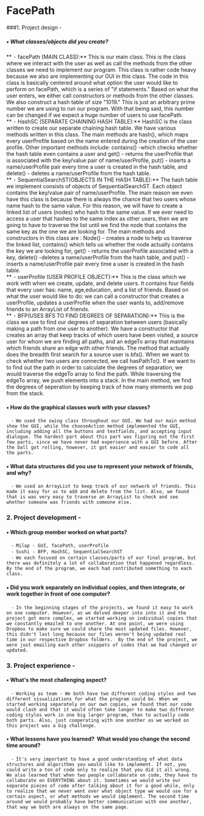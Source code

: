 FacePath
========

###1. Project design - 

#####	▪	What classes/objects did you create?  
**	  ⁃	facePath (MAIN CLASS):** This is our main class. This is the class where we interact with the user as well as call the methods from the other classes we need to implement our program. This class is rather code heavy because we also are implementing our GUI in this class. The code in this class is basically centered around what option the user would like to perform on facePath, which is a series of "if statements." Based on what the user enters, we either  call constructors or methods from the other classes. We also construct a hash table of size "1019." This is just an arbitrary prime number we are using to run our program. With that being said, this number can be changed if we expect a huge number of users to use facePath.  
**	  ⁃	HashSC (SEPARATE CHAINING HASH TABLE):** HashSC is the class written to create our separate chaining hash table. We have various methods written in this class. The main methods are hash(), which maps every userProfile based on the name entered during the creation of the user profile. Other important methods include: contains() -which checks whether the hash table even contains a user and get() - returns the userProfile that is associated with the key/value pair of name/userProfile, put() - inserts a name/userProfile pair every time a user is created in the hash table, and delete() - deletes a name/userProfile from the hash table.  
**	  ⁃	SequentialSearchST(OBJECTS IN THE HASH TABLE):** The hash table we implement consists of objects of SequentialSearchST. Each object contains the key/value pair of name/userProfile. The main reason we even have this class is because there is always the chance that two users whose name hash to the same value. For this reason, we will have to create a linked list of users (nodes) who hash to the same value. If we ever need to access a user that hashes to the same index as other users, then we are going to have to traverse the list until we find the node that contains the same key as the one we are looking for. The main methods and constructors in this class are : Node() - creates a node to help us traverse the linked list, contains() which tells us whether the node actually contains the key we are looking for, get() - returns the userProfile associated with a key, delete() -deletes a name/userProfile from the hash table, and put() - inserts a name/userProfile pair every time a user is created in the hash table.  
**	  ⁃	userProfile (USER PROFILE OBJECT):** This is the class which we work with when we create, update, and delete users. It contains four fields that every user has: name, age,education, and a list of friends. Based on what the user would like to do: we can call a constructor that creates a userProfile, updates a userProfile when the user wants to, add/remove friends to an ArrayList of friends.  
**	  ⁃	BFP(USES BFS TO FIND DEGREES OF SEPARATION):** This is the class we use to find our degrees of separation between users (basically making a path from one user to another). We have a constructor that creates an array that keep tracks of which users have been visited, a source user for whom we are finding all paths, and an edgeTo array that maintains which friends share an edge with other friends. The method that actually does the breadth first search for a source user is bfs(). When we want to check whether two users are connected, we call hasPathTo(). If we want to to find out the path in order to calculate the degrees of separation, we would traverse the edgeTo array to find the path. While traversing the edgeTo array, we push elements into a stack. In the main method, we find the degrees of seperation by keeping track of how many elements we pop from the stack. 
	  
####	▪	How do the graphical classes work with your classes?  
	  ⁃	We used the swing class throughout our GUI. We had our main method show the GUI, while the chooseAction method implemented the GUI, including adding all the buttons and textfields, and accepting input dialogue. The hardest part about this part was figuring out the first few parts, since we have never had experience with a GUI before. After the ball got rolling, however, it got easier and easier to code all the parts.
	  
####	▪	What data structures did you use to represent your network of friends, and why?  
	  ⁃	We used an ArrayList to keep track of our network of friends. This made it easy for us to add and delete from the list. Also, we found that is was very easy to traverse an ArrayList to check and see whether someone was friends with someone else. 
	  
### 2. Project development -  
####	▪	Which group member worked on what parts?  
	  ⁃	Milap - GUI, facePath, userProfile  
	  ⁃	Sushi - BFP, HashSC, SequentialSearchST   
	  ⁃	We each focused on certain classes/parts of our final program, but there was definitely a lot of collaboration that happened regardless. By the end of the program, we each had contributed something to each class. 
	  
####	▪	Did you work separately on individual copies, and then integrate, or work together in front of one computer?  
	  ⁃	In the beginning stages of the projects, we found it easy to work on one computer. However, as we delved deeper into into it and the project got more complex, we started working on individual copies that we constantly emailed to one another. At one point, we were using Dropbox to make sure we could share the most updated files. However, this didn't last long because our files weren't being updated real time in our respective Dropbox folders.  By the end of the project, we were just emailing each other snippets of codes that we had changed or updated. 
	
### 3. Project experience -  
####	•	What's the most challenging aspect?  
	  ⁃	Working as team - We both have two different coding styles and two different visualizations for what the program could be. When we started working separately on our own copies, we found that our code would clash and that it would often take longer to make two different coding styles work in one big larger program, than to actually code both parts. Also, just cooperating with one another as we worked on this project was a big challenge.  
####	•	What lessons have you learned?  What would you change the second time around?  
	  ⁃	It's very important to have a good understanding of what data structures and algorithms you would like to implement. If not, you could write a ton of code only to realize that you did it all wrong. We also learned that when two people collaborate on code, they have to collaborate on EVERYTHING about it. Sometimes we would write our separate pieces of code after talking about it for a good while, only to realize that we never went over what object type we would use for a certain aspect, or what methods we would implement. The second time around we would probably have better communication with one another, that way we both are always on the same page.  
